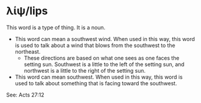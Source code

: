 # λίψ/lips
This word is a type of thing. It is a noun.

* This word can mean a southwest wind. When used in this way, this word is used to talk about a wind that blows from the southwest to the northeast.
    * These directions are based on what one sees as one faces the setting sun. Southwest is a little to the left of the setting sun, and northwest is a little to the right of the setting sun.
* This word can mean southwest. When used in this way, this word is used to talk about something that is facing toward the southwest. 

See: Acts 27:12
